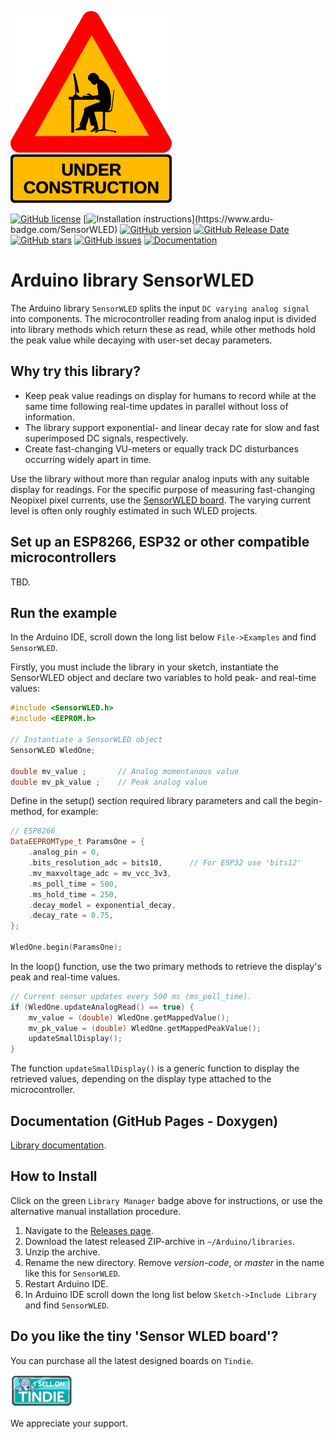 ![Display](./images/sensorwled-under-construction.png)

[![GitHub license](https://img.shields.io/github/license/berrak/SensorWLED.svg?logo=gnu&logoColor=ffffff)](https://github.com/berrak/SensorWLED/blob/master/LICENSE)
[![Installation instructions](https://www.ardu-badge.com/badge/SensorWLED.svg?)](https://www.ardu-badge.com/SensorWLED)
[![GitHub version](https://img.shields.io/github/release/berrak/SensorWLED.svg?logo=github&logoColor=ffffff)](https://github.com/berrak/SensorWLED/releases/latest)
[![GitHub Release Date](https://img.shields.io/github/release-date/berrak/SensorWLED.svg?logo=github&logoColor=ffffff)](https://github.com/berrak/SensorWLED/releases/latest)
[![GitHub stars](https://img.shields.io/github/stars/berrak/SensorWLED.svg?logo=github&logoColor=ffffff)](https://github.com/berrak/SensorWLED/stargazers)
[![GitHub issues](https://img.shields.io/github/issues/berrak/SensorWLED.svg?logo=github&logoColor=ffffff)](https://github.com/berrak/SensorWLED/issues)
[![Documentation](https://img.shields.io/badge/documentation-doxygen-green.svg)](http://berrak.github.io/SensorWLED/)

# Arduino library SensorWLED

The Arduino library `SensorWLED` splits the input `DC varying analog signal` into components. The microcontroller reading from analog input is
divided into library methods which return these as read, while other methods hold the peak value while decaying with user-set decay parameters.

## Why try this library?

- Keep peak value readings on display for humans to record while at the same time following real-time updates in parallel without loss of information.
- The library support exponential- and linear decay rate for slow and fast superimposed DC signals, respectively.
- Create fast-changing VU-meters or equally track DC disturbances occurring widely apart in time.

Use the library without more than regular analog inputs with any suitable display for readings. For the specific purpose of measuring fast-changing Neopixel pixel currents, use the [SensorWLED board](https://github.com/berrak/WLED-DC-Sensor-Board). The varying current level is often only roughly estimated in such WLED projects.

## Set up an ESP8266, ESP32 or other compatible microcontrollers

TBD.

## Run the example

In the Arduino IDE, scroll down the long list below `File->Examples` and find `SensorWLED`.

Firstly, you must include the library in your sketch, instantiate the SensorWLED object and declare two variables to hold peak- and real-time values:
```cpp
#include <SensorWLED.h>
#include <EEPROM.h>

// Instantiate a SensorWLED object
SensorWLED WledOne;

double mv_value ;		// Analog momentanous value
double mv_pk_value ;	// Peak analog value
```
Define in the setup() section required library parameters and call the begin-method, for example:

```cpp
// ESP8266
DataEEPROMType_t ParamsOne = {
	.analog_pin = 0,
	.bits_resolution_adc = bits10,      // For ESP32 use 'bits12'
	.mv_maxvoltage_adc = mv_vcc_3v3,
	.ms_poll_time = 500,
	.ms_hold_time = 250,
	.decay_model = exponential_decay,
	.decay_rate = 0.75,
};

WledOne.begin(ParamsOne);
```

In the loop() function, use the two primary methods to retrieve the display's peak and real-time values.

```cpp
// Current sensor updates every 500 ms (ms_poll_time).
if (WledOne.updateAnalogRead() == true) {
	mv_value = (double) WledOne.getMappedValue();
	mv_pk_value = (double) WledOne.getMappedPeakValue();
	updateSmallDisplay();
}
```

The function `updateSmallDisplay()` is a generic function to display the retrieved values, depending on the display type attached to the microcontroller.

## Documentation (GitHub Pages - Doxygen)

[Library documentation](https://berrak.github.io/SensorWLED/classSensorWLED.html).

## How to Install

Click on the green `Library Manager` badge above for instructions,
or use the alternative manual installation procedure.

1. Navigate to the [Releases page](https://github.com/berrak/SensorWLED/releases).
1. Download the latest released ZIP-archive in `~/Arduino/libraries`.
1. Unzip the archive.
1. Rename the new directory. Remove *version-code*, or *master* in the name like this for `SensorWLED`.
1. Restart Arduino IDE.
1. In Arduino IDE scroll down the long list below `Sketch->Include Library` and find `SensorWLED`.


## Do you like the tiny 'Sensor WLED board'?

You can purchase all the latest designed boards on `Tindie`.

[![Tindie](./images/tindie-small.png)](https://www.tindie.com/stores/debinix/)

We appreciate your support.
